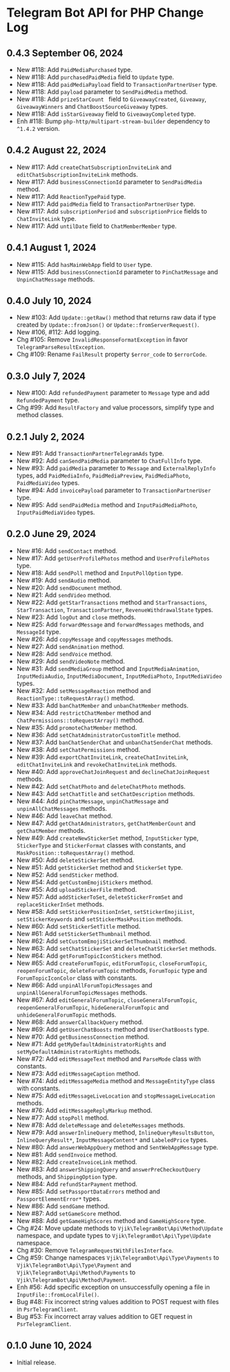 # Telegram Bot API for PHP Change Log

## 0.4.3 September 06, 2024

- New #118: Add `PaidMediaPurchased` type.
- New #118: Add `purchasedPaidMedia` field to `Update` type.
- New #118: Add `paidMediaPayload` field to `TransactionPartnerUser` type.
- New #118: Add `payload` parameter to `SendPaidMedia` method.
- New #118: Add `prizeStarCount ` field to `GiveawayCreated`, `Giveaway`, `GiveawayWinners` and 
  `ChatBoostSourceGiveaway` types.
- New #118: Add `isStarGiveaway` field to `GiveawayCompleted` type.
- Enh #118: Bump `php-http/multipart-stream-builder` dependency to `^1.4.2` version.

## 0.4.2 August 22, 2024

- New #117: Add `createChatSubscriptionInviteLink` and `editChatSubscriptionInviteLink` methods.
- New #117: Add `businessConnectionId` parameter to `SendPaidMedia` method.
- New #117: Add `ReactionTypePaid` type.
- New #117: Add `paidMedia` field to `TransactionPartnerUser` type.
- New #117: Add `subscriptionPeriod` and `subscriptionPrice` fields to `ChatInviteLink` type.
- New #117: Add `untilDate` field to `ChatMemberMember` type.

## 0.4.1 August 1, 2024

- New #115: Add `hasMainWebApp` field to `User` type.
- New #115: Add `businessConnectionId` parameter to `PinChatMessage` and `UnpinChatMessage` methods.

## 0.4.0 July 10, 2024

- New #103: Add `Update::getRaw()` method that returns raw data if type created by `Update::fromJson()` or 
  `Update::fromServerRequest()`.
- New #106, #112: Add logging.
- Chg #105: Remove `InvalidResponseFormatException` in favor `TelegramParseResultException`.
- Chg #109: Rename `FailResult` property `$error_code` to `$errorCode`.

## 0.3.0 July 7, 2024

- New #100: Add `refundedPayment` parameter to `Message` type and add `RefundedPayment` type.
- Chg #99: Add `ResultFactory` and value processors, simplify type and method classes.

## 0.2.1 July 2, 2024

- New #91: Add `TransactionPartnerTelegramAds` type.
- New #92: Add `canSendPaidMedia` parameter to `ChatFullInfo` type.
- New #93: Add `paidMedia` parameter to `Message` and `ExternalReplyInfo` types, add `PaidMediaInfo`,
  `PaidMediaPreview`, `PaidMediaPhoto`, `PaidMediaVideo` types.
- New #94: Add `invoicePayload` parameter to `TransactionPartnerUser` type.
- New #95: Add `sendPaidMedia` method and `InputPaidMediaPhoto`, `InputPaidMediaVideo` types.

## 0.2.0 June 29, 2024

- New #16: Add `sendContact` method.
- New #17: Add `getUserProfilePhotos` method and `UserProfilePhotos` type.
- New #18: Add `sendPoll` method and `InputPollOption` type.
- New #19: Add `sendAudio` method.
- New #20: Add `sendDocument` method.
- New #21: Add `sendVideo` method.
- New #22: Add `getStarTransactions` method and `StarTransactions`, `StarTransaction`, `TransactionPartner`, 
  `RevenueWithdrawalState` types.
- New #23: Add `logOut` and `close` methods.
- New #25: Add `forwardMessage` and `forwardMessages` methods, and `MessageId` type.
- New #26: Add `copyMessage` and `copyMessages` methods.
- New #27: Add `sendAnimation` method.
- New #28: Add `sendVoice` method.
- New #29: Add `sendVideoNote` method.
- New #31: Add `sendMediaGroup` method and `InputMediaAnimation`, `InputMediaAudio`, `InputMediaDocument`,
  `InputMediaPhoto`, `InputMediaVideo` types.
- New #32: Add `setMessageReaction` method and `ReactionType::toRequestArray()` method.
- New #33: Add `banChatMember` and `unbanChatMember` methods.
- New #34: Add `restrictChatMember` method and `ChatPermissions::toRequestArray()` method.
- New #35: Add `promoteChatMember` method.
- New #36: Add `setChatAdministratorCustomTitle` method.
- New #37: Add `banChatSenderChat` and `unbanChatSenderChat` methods.
- New #38: Add `setChatPermissions` method.
- New #39: Add `exportChatInviteLink`, `createChatInviteLink`, `editChatInviteLink` and `revokeChatInviteLink` methods.
- New #40: Add `approveChatJoinRequest` and `declineChatJoinRequest` methods.
- New #42: Add `setChatPhoto` and `deleteChatPhoto` methods.
- New #43: Add `setChatTitle` and `setChatDescription` methods.
- New #44: Add `pinChatMessage`, `unpinChatMessage` and `unpinAllChatMessages` methods.
- New #46: Add `leaveChat` method.
- New #47: Add `getChatAdministrators`, `getChatMemberCount` and `getChatMember` methods.
- New #49: Add `createNewStickerSet` method, `InputSticker` type, `StickerType` and `StickerFormat` classes with
  constants, and `MaskPosition::toRequestArray()` method.
- New #50: Add `deleteStickerSet` method.
- New #51: Add `getStickerSet` method and `StickerSet` type.
- New #52: Add `sendSticker` method.
- New #54: Add `getCustomEmojiStickers` method.
- New #55: Add `uploadStickerFile` method.
- New #57: Add `addStickerToSet`, `deleteStickerFromSet` and `replaceStickerInSet` methods.
- New #58: Add `setStickerPositionInSet`, `setStickerEmojiList`, `setStickerKeywords` and `setStickerMaskPosition`
  methods.
- New #60: Add `setStickerSetTitle` method.
- New #61: Add `setStickerSetThumbnail` method.
- New #62: Add `setCustomEmojiStickerSetThumbnail` method.
- New #63: Add `setChatStickerSet` and `deleteChatStickerSet` methods.
- New #64: Add `getForumTopicIconStickers` method.
- New #65: Add `createForumTopic`, `editForumTopic`, `closeForumTopic`, `reopenForumTopic`, `deleteForumTopic` methods,
  `ForumTopic` type and `ForumTopicIconColor` class with constants.
- New #66: Add `unpinAllForumTopicMessages` and `unpinAllGeneralForumTopicMessages` methods.
- New #67: Add `editGeneralForumTopic`, `closeGeneralForumTopic`, `reopenGeneralForumTopic`, `hideGeneralForumTopic`
  and `unhideGeneralForumTopic` methods.
- New #68: Add `answerCallbackQuery` method.
- New #69: Add `getUserChatBoosts` method and `UserChatBoosts` type.
- New #70: Add `getBusinessConnection` method.
- New #71: Add `getMyDefaultAdministratorRights` and `setMyDefaultAdministratorRights` methods.
- New #72: Add `editMessageText` method and `ParseMode` class with constants.
- New #73: Add `editMessageCaption` method.
- New #74: Add `editMessageMedia` method and `MessageEntityType` class with constants.
- New #75: Add `editMessageLiveLocation` and `stopMessageLiveLocation` methods.
- New #76: Add `editMessageReplyMarkup` method.
- New #77: Add `stopPoll` method.
- New #78: Add `deleteMessage` and `deleteMessages` methods.
- New #79: Add `answerInlineQuery` method, `InlineQueryResultsButton`, `InlineQueryResult*`, `InputMessageContent*` and
  `LabeledPrice` types.
- New #80: Add `answerWebAppQuery` method and `SentWebAppMessage` type.
- New #81: Add `sendInvoice` method.
- New #82: Add `createInvoiceLink` method.
- New #83: Add `answerShippingQuery` and `answerPreCheckoutQuery` methods, and `ShippingOption` type.
- New #84: Add `refundStarPayment` method.
- New #85: Add `setPassportDataErrors` method and `PassportElementError*` types.
- New #86: Add `sendGame` method.
- New #87: Add `setGameScore` method.
- New #88: Add `getGameHighScores` method and `GameHighScore` type.
- Chg #24: Move update methods to `Vjik\TelegramBot\Api\Method\Update` namespace, and update types to
  `Vjik\TelegramBot\Api\Type\Update` namespace.
- Chg #30: Remove `TelegramRequestWithFilesInterface`.
- Chg #59: Change namespaces `Vjik\TelegramBot\Api\Type\Payments` to `Vjik\TelegramBot\Api\Type\Payment`
  and `Vjik\TelegramBot\Api\Method\Payments` to `Vjik\TelegramBot\Api\Method\Payment`.
- Enh #56: Add specific exception on unsuccessfully opening a file in `InputFile::fromLocalFile()`.
- Bug #48: Fix incorrect string values addition to POST request with files in `PsrTelegramClient`.
- Bug #53: Fix incorrect array values addition to GET request in `PsrTelegramClient`.

## 0.1.0 June 10, 2024 

- Initial release.
